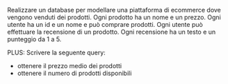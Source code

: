 Realizzare un database per modellare una piattaforma di ecommerce dove vengono venduti dei prodotti. Ogni prodotto ha un nome e un prezzo. 
Ogni utente ha un id e un nome e può comprare prodotti.
Ogni utente può effettuare la recensione di un prodotto. Ogni recensione ha un testo e un punteggio da 1 a 5.

PLUS:
Scrivere la seguente query:
- ottenere il prezzo medio dei prodotti
- ottenere il numero di prodotti disponibili